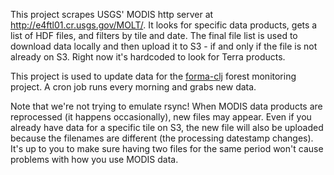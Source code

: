This project scrapes USGS' MODIS http server at http://e4ftl01.cr.usgs.gov/MOLT/. It looks for specific data products, gets a list of HDF files, and filters by tile and date. The final file list is used to download data locally and then upload it to S3 - if and only if the file is not already on S3. Right now it's hardcoded to look for Terra products.

This project is used to update data for the [forma-clj](https://github.com/reddmetrics/forma-clj) forest monitoring project. A cron job runs every morning and grabs new data.

Note that we're not trying to emulate rsync! When MODIS data products are reprocessed (it happens occasionally), new files may appear. Even if you already have data for a specific tile on S3, the new file will also be uploaded because the filenames are different (the processing datestamp changes). It's up to you to make sure having two files for the same period won't cause problems with how you use MODIS data.
